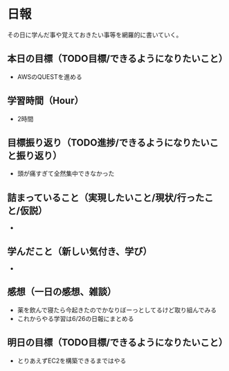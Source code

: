 # 日報
その日に学んだ事や覚えておきたい事等を網羅的に書いていく。
## 本日の目標（TODO目標/できるようになりたいこと）
- AWSのQUESTを進める
## 学習時間（Hour）
- 2時間
## 目標振り返り（TODO進捗/できるようになりたいこと振り返り）
- 頭が痛すぎて全然集中できなかった
## 詰まっていること（実現したいこと/現状/行ったこと/仮説）
- 
## 学んだこと（新しい気付き、学び）
- 
## 感想（一日の感想、雑談）
- 薬を飲んで寝たら今起きたのでかなりぼーっとしてるけど取り組んでみる
- これからやる学習は6/26の日報にまとめる
## 明日の目標（TODO目標/できるようになりたいこと）
- とりあえずEC2を構築できるまではやる